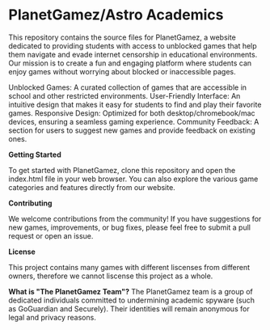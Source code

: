# PlanetGamez/Astro Academics
This repository contains the source files for PlanetGamez, a website dedicated to providing students with access to unblocked games that help them navigate and evade internet censorship in educational environments. Our mission is to create a fun and engaging platform where students can enjoy games without worrying about blocked or inaccessible pages.

Unblocked Games: A curated collection of games that are accessible in school and other restricted environments.
User-Friendly Interface: An intuitive design that makes it easy for students to find and play their favorite games.
Responsive Design: Optimized for both desktop/chromebook/mac devices, ensuring a seamless gaming experience.
Community Feedback: A section for users to suggest new games and provide feedback on existing ones.

**Getting Started**

To get started with PlanetGamez, clone this repository and open the index.html file in your web browser. You can also explore the various game categories and features directly from our website.

**Contributing**

We welcome contributions from the community! If you have suggestions for new games, improvements, or bug fixes, please feel free to submit a pull request or open an issue.

**License**

This project contains many games with different liscenses from different owners, therefore we cannot liscense this project as a whole.

**What is "The PlanetGamez Team"?**
The PlanetGamez team is a group of dedicated individuals committed to undermining academic spyware (such as GoGuardian and Securely). Their identities will remain anonymous for legal and privacy reasons.
